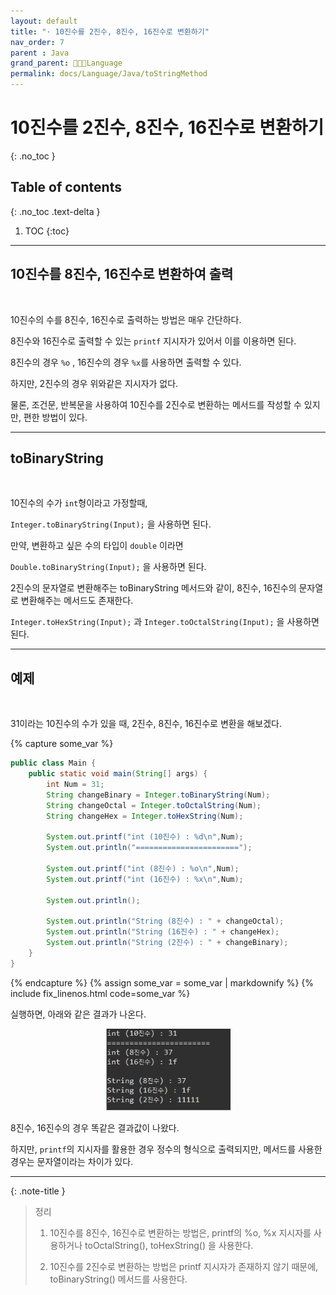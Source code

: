 ```yaml
---
layout: default
title: "· 10진수를 2진수, 8진수, 16진수로 변환하기"
nav_order: 7
parent : Java
grand_parent: 👩🏻‍💻Language
permalink: docs/Language/Java/toStringMethod
---
```


# 10진수를 2진수, 8진수, 16진수로 변환하기
{: .no_toc }

## Table of contents
{: .no_toc .text-delta }

1. TOC
{:toc}

---


## 10진수를 8진수, 16진수로 변환하여 출력

<br>

10진수의 수를 8진수, 16진수로 출력하는 방법은 매우 간단하다.



8진수와 16진수로 출력할 수 있는 `printf` 지시자가 있어서 이를 이용하면 된다.



8진수의 경우 `%o` , 16진수의 경우 `%x`를 사용하면 출력할 수 있다.



하지만, 2진수의 경우 위와같은 지시자가 없다.



물론, 조건문, 반복문을 사용하여 10진수를 2진수로 변환하는 메서드를 작성할 수 있지만, 편한 방법이 있다.

------

## toBinaryString

<br>

10진수의 수가 `int`형이라고 가정할때,



`Integer.toBinaryString(Input);` 을 사용하면 된다.



만약, 변환하고 싶은 수의 타입이 `double` 이라면



`Double.toBinaryString(Input);` 을 사용하면 된다.



2진수의 문자열로 변환해주는 toBinaryString 메서드와 같이, 8진수, 16진수의 문자열로 변환해주는 메서드도 존재한다.



`Integer.toHexString(Input);` 과 `Integer.toOctalString(Input);` 을 사용하면 된다.

------

## 예제

<br>

31이라는 10진수의 수가 있을 때, 2진수, 8진수, 16진수로 변환을 해보겠다.


{% capture some_var %}
```java
public class Main {
    public static void main(String[] args) {
        int Num = 31;
        String changeBinary = Integer.toBinaryString(Num);
        String changeOctal = Integer.toOctalString(Num);
        String changeHex = Integer.toHexString(Num);

        System.out.printf("int (10진수) : %d\n",Num);
        System.out.println("=======================");

        System.out.printf("int (8진수) : %o\n",Num);
        System.out.printf("int (16진수) : %x\n",Num);

        System.out.println();

        System.out.println("String (8진수) : " + changeOctal);
        System.out.println("String (16진수) : " + changeHex);
        System.out.println("String (2진수) : " + changeBinary);
    }
}
```
{% endcapture %}
{% assign some_var = some_var | markdownify %}
{% include fix_linenos.html code=some_var %}


실행하면, 아래와 같은 결과가 나온다.

<p align="center">

<img src="https://raw.githubusercontent.com/buinq/imageServer/main/img/image-20221018171543163.png" alt="image-20221018171543163" style="zoom: 80%;" />
</p>

8진수, 16진수의 경우 똑같은 결과값이 나왔다.



하지만, `printf`의 지시자를 활용한 경우 정수의 형식으로 출력되지만, 메서드를 사용한 경우는 문자열이라는 차이가 있다.

------

{: .note-title }
> 정리
>
> 1. 10진수를 8진수, 16진수로 변환하는 방법은, printf의 %o, %x 지시자를 사용하거나 toOctalString(), toHexString() 을 사용한다.
>
> 
> 2. 10진수를 2진수로 변환하는 방법은 printf 지시자가 존재하지 않기 때문에, toBinaryString() 메서드를 사용한다.